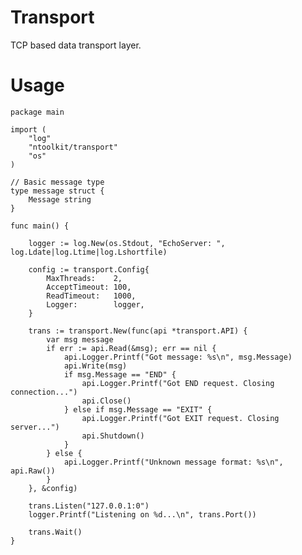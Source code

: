 # Transport

TCP based data transport layer.

# Usage

    package main

    import (
    	"log"
    	"ntoolkit/transport"
    	"os"
    )

    // Basic message type
    type message struct {
    	Message string
    }

    func main() {

    	logger := log.New(os.Stdout, "EchoServer: ", log.Ldate|log.Ltime|log.Lshortfile)

    	config := transport.Config{
    		MaxThreads:    2,
    		AcceptTimeout: 100,
    		ReadTimeout:   1000,
    		Logger:        logger,
    	}

    	trans := transport.New(func(api *transport.API) {
    		var msg message
    		if err := api.Read(&msg); err == nil {
    			api.Logger.Printf("Got message: %s\n", msg.Message)
    			api.Write(msg)
    			if msg.Message == "END" {
    				api.Logger.Printf("Got END request. Closing connection...")
    				api.Close()
    			} else if msg.Message == "EXIT" {
    				api.Logger.Printf("Got EXIT request. Closing server...")
    				api.Shutdown()
    			}
    		} else {
    			api.Logger.Printf("Unknown message format: %s\n", api.Raw())
    		}
    	}, &config)

    	trans.Listen("127.0.0.1:0")
    	logger.Printf("Listening on %d...\n", trans.Port())

    	trans.Wait()
    }
